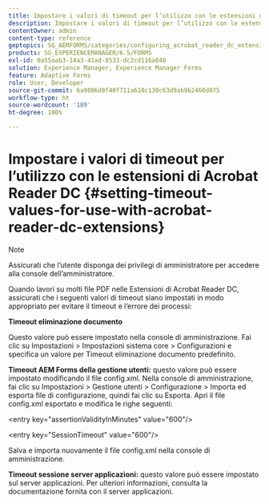 ```yaml
---
title: Impostare i valori di timeout per l’utilizzo con le estensioni di Acrobat Reader DC
description: Impostare i valori di timeout per l’utilizzo con le estensioni di Acrobat Reader DC
contentOwner: admin
content-type: reference
geptopics: SG_AEMFORMS/categories/configuring_acrobat_reader_dc_extensions
products: SG_EXPERIENCEMANAGER/6.5/FORMS
exl-id: 0a55aab3-14a3-41ad-8533-dc2cd116a848
solution: Experience Manager, Experience Manager Forms
feature: Adaptive Forms
role: User, Developer
source-git-commit: 6a9806d8f40f711a610c130c63d9ab9b2460d075
workflow-type: ht
source-wordcount: '189'
ht-degree: 100%

---
```


# Impostare i valori di timeout per l’utilizzo con le estensioni di Acrobat Reader DC  {#setting-timeout-values-for-use-with-acrobat-reader-dc-extensions}

>[!NOTE]
> 
> Assicurati che l’utente disponga dei privilegi di amministratore per accedere alla console dell’amministratore.

Quando lavori su molti file PDF nelle Estensioni di Acrobat Reader DC, assicurati che i seguenti valori di timeout siano impostati in modo appropriato per evitare il timeout e l’errore dei processi:

**Timeout eliminazione documento**

Questo valore può essere impostato nella console di amministrazione. Fai clic su Impostazioni > Impostazioni sistema core > Configurazioni e specifica un valore per Timeout eliminazione documento predefinito.

**Timeout AEM Forms della gestione utenti:** questo valore può essere impostato modificando il file config.xml. Nella console di amministrazione, fai clic su Impostazioni > Gestione utenti > Configurazione > Importa ed esporta file di configurazione, quindi fai clic su Esporta. Apri il file config.xml esportato e modifica le righe seguenti:

&lt;entry key=&quot;assertionValidityInMinutes&quot; value=&quot;600&quot;/>

&lt;entry key=&quot;SessionTimeout&quot; value=&quot;600&quot;/>

Salva e importa nuovamente il file config.xml nella console di amministrazione.

**Timeout sessione server applicazioni:** questo valore può essere impostato sul server applicazioni. Per ulteriori informazioni, consulta la documentazione fornita con il server applicazioni.

